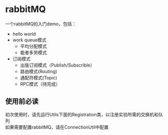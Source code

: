 # rabbitMQ
一个rabbitMQ的入门demo，包括：  
- hello world
- work queue模式
  - 平均分配模式
  - 能者多劳模式
- 订阅模式
  - 出版订阅模式（Publish/Subscrible）
  - 路由模式(Routing)
  - 通配符模式(Topic)
  - RPC模式（待完成）

## 使用前必读
初次使用时，请先运行Utils下面的Registration类，以注册实验所需的交换机和队列  
如果需要配置rabbitMQ，请在ConnectionUtil中配置
